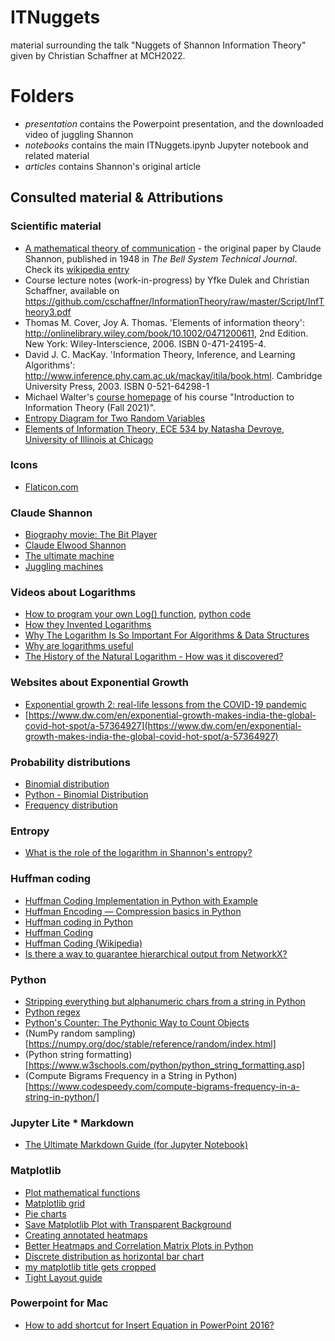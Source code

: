 # ITNuggets
material surrounding the talk "Nuggets of Shannon Information Theory" given by Christian Schaffner at MCH2022.

# Folders
+ *presentation* contains the Powerpoint presentation, and the downloaded video of juggling Shannon
+ *notebooks* contains the main ITNuggets.ipynb Jupyter notebook and related material
+ *articles* contains Shannon's original article


## Consulted material & Attributions

### Scientific material
+ [A mathematical theory of communication](https://github.com/cschaffner/ITNuggets/raw/main/articles/Shannon48MathematicalTheoryOfCommunication.pdf) - the original paper by Claude Shannon, published in 1948 in *The Bell System Technical Journal*. Check its [wikipedia entry](https://en.wikipedia.org/wiki/A_Mathematical_Theory_of_Communication)
+ Course lecture notes (work-in-progress) by Yfke Dulek and Christian Schaffner, available on https://github.com/cschaffner/InformationTheory/raw/master/Script/InfTheory3.pdf
+ Thomas M. Cover, Joy A. Thomas. 'Elements of information theory': http://onlinelibrary.wiley.com/book/10.1002/0471200611, 2nd Edition. New York: Wiley-Interscience, 2006. ISBN 0-471-24195-4.
+ David J. C. MacKay. 'Information Theory, Inference, and Learning Algorithms': http://www.inference.phy.cam.ac.uk/mackay/itila/book.html. Cambridge University Press, 2003. ISBN 0-521-64298-1
+ Michael Walter's [course homepage](https://qi.ruhr-uni-bochum.de/iit21/) of his course "Introduction to Information Theory (Fall 2021)".
+ [Entropy Diagram for Two Random Variables](https://content.datanose.nl/interactive-graphs/entropy-diagrams.htm)
+ [Elements of Information Theory, ECE 534 by Natasha Devroye, University of Illinois at Chicago](https://engineering.webhost.uic.edu/ECE/CoursePlansFall2020/ECE534-Devroye-Fall2020.pdf)

### Icons
+ [Flaticon.com](https://www.flaticon.com/)


### Claude Shannon
+ [Biography movie: The Bit Player](https://thebitplayer.com/)
+ [Claude Elwood Shannon](https://en.wikipedia.org/wiki/Claude_Shannon)
+ [The ultimate machine](https://www.youtube.com/watch?v=cZ34RDn34Ws)
+ [Juggling machines](https://www.youtube.com/watch?v=tXU3EPg2cgA)

### Videos about Logarithms
+ [How to program your own Log() function](https://www.youtube.com/watch?v=PLx5VJGGwfw), [python code](https://github.com/Gonkee/Gonkees-Shaders/blob/master/math%20functions%20(python)/gonkee_log.py)
+ [How they Invented Logarithms](https://www.youtube.com/watch?v=FB3_BeukBBk)
+ [Why The Logarithm Is So Important For Algorithms & Data Structures](https://www.youtube.com/watch?v=ho1eFp1nDEo)
+ [Why are logarithms useful](https://www.youtube.com/watch?v=58aKxyjBjd0)
+ [The History of the Natural Logarithm - How was it discovered?](https://www.youtube.com/watch?v=habHK6wLkic)

### Websites about Exponential Growth
+ [Exponential growth 2: real-life lessons from the COVID-19 pandemic](https://www.scienceinschool.org/article/2021/exponential-growth-2-real-life-lessons-from-the-covid-19-pandemic/)
+ [https://www.dw.com/en/exponential-growth-makes-india-the-global-covid-hot-spot/a-57364927](https://www.dw.com/en/exponential-growth-makes-india-the-global-covid-hot-spot/a-57364927)

### Probability distributions
+ [Binomial distribution](https://en.wikipedia.org/wiki/Binomial_distribution)
+ [Python - Binomial Distribution](https://www.geeksforgeeks.org/python-binomial-distribution/)
+ [Frequency distribution](https://en.wikipedia.org/wiki/Frequency_(statistics))

### Entropy
+ [What is the role of the logarithm in Shannon's entropy?](https://stats.stackexchange.com/questions/87182/what-is-the-role-of-the-logarithm-in-shannons-entropy)

### Huffman coding
+ [Huffman Coding Implementation in Python with Example](https://favtutor.com/blogs/huffman-coding)
+ [Huffman Encoding — Compression basics in Python](https://medium.com/iecse-hashtag/huffman-coding-compression-basics-in-python-6653cdb4c476)
+ [Huffman coding in Python](https://www.techrepublic.com/article/huffman-coding-in-python/)
+ [Huffman Coding](https://www.programiz.com/dsa/huffman-coding)
+ [Huffman Coding (Wikipedia)](https://en.wikipedia.org/wiki/Huffman_coding)
+ [Is there a way to guarantee hierarchical output from NetworkX?](https://stackoverflow.com/questions/11479624/is-there-a-way-to-guarantee-hierarchical-output-from-networkx/11484144#11484144)


### Python
+ [Stripping everything but alphanumeric chars from a string in Python](https://stackoverflow.com/questions/1276764/stripping-everything-but-alphanumeric-chars-from-a-string-in-python)
+ [Python regex](https://www.w3schools.com/python/python_regex.asp)
+ [Python's Counter: The Pythonic Way to Count Objects](https://realpython.com/python-counter/)
+ (NumPy random sampling)[https://numpy.org/doc/stable/reference/random/index.html]
+ (Python string formatting)[https://www.w3schools.com/python/python_string_formatting.asp]
+ (Compute Bigrams Frequency in a String in Python)[https://www.codespeedy.com/compute-bigrams-frequency-in-a-string-in-python/]

### Jupyter Lite * Markdown
+ [The Ultimate Markdown Guide (for Jupyter Notebook)](https://medium.com/analytics-vidhya/the-ultimate-markdown-guide-for-jupyter-notebook-d5e5abf728fd)

### Matplotlib
+ [Plot mathematical functions](https://www.askpython.com/python/examples/plot-mathematical-functions)
+ [Matplotlib grid](https://www.statology.org/matplotlib-show-grid/)
+ [Pie charts](https://www.w3schools.com/python/matplotlib_pie_charts.asp)
+ [Save Matplotlib Plot with Transparent Background](https://datascienceparichay.com/article/save-matplotlib-plot-with-transparent-background/)
+ [Creating annotated heatmaps](https://matplotlib.org/stable/gallery/images_contours_and_fields/image_annotated_heatmap.html)
+ [Better Heatmaps and Correlation Matrix Plots in Python](https://towardsdatascience.com/better-heatmaps-and-correlation-matrix-plots-in-python-41445d0f2bec)
+ [Discrete distribution as horizontal bar chart](https://matplotlib.org/stable/gallery/lines_bars_and_markers/horizontal_barchart_distribution.html)
+ [my matplotlib title gets cropped](https://stackoverflow.com/questions/8802918/my-matplotlib-title-gets-cropped)
+ [Tight Layout guide](https://matplotlib.org/stable/tutorials/intermediate/tight_layout_guide.html)

### Powerpoint for Mac
+ [How to add shortcut for Insert Equation in PowerPoint 2016?](https://apple.stackexchange.com/questions/225042/how-to-add-shortcut-for-insert-equation-in-powerpoint-2016)
